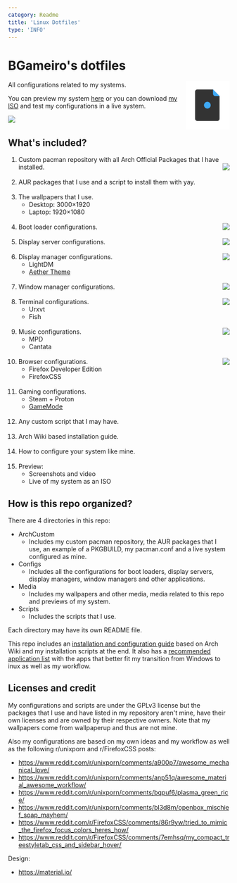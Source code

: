 ```yaml
---
category: Readme
title: 'Linux Dotfiles'
type: 'INFO'
---
```


# BGameiro's dotfiles

<img style="filter:hue-rotate(0deg)" align="right" width="100" height="auto" src="Media/Repo/dotfiles-logo.png">

All configurations related to my systems.

You can preview my system [here](/Media/Preview) or you can download [my ISO](https://github.com/BGameiro76/ArchIso/releases) and test my configurations in a live system.

[<img src="https://img.shields.io/github/contributors/BGameiro76/dotfiles.svg?label=Contributors" />](https://github.com/BGameiro76/dotfiles/graphs/contributors)

## What's included?

1.  Custom pacman repository with all Arch Official Packages that I have installed.
[<img align="right" src="https://img.shields.io/github/release/BGameiro76/ArchRepo.svg" />](https://github.com/BGameiro76/ArchRepo)
<br><br>
2.  AUR packages that I use and a script to install them with yay.
<br><br>
3.  The wallpapers that I use.
     *  Desktop: 3000×1920
     *  Laptop: 1920×1080
<br><br>
4.  Boot loader configurations.
[<img align="right" src="https://img.shields.io/badge/Boot loader-systemd boot-blue.svg" />](https://wiki.archlinux.org/index.php/Systemd-boot)
<br><br>
5.  Display server configurations.
[<img align="right" src="https://img.shields.io/badge/Display server-Xorg-blue.svg" />](https://wiki.archlinux.org/index.php/Xorg)
<br><br>
6.  Display manager configurations.
[<img align="right" src="https://img.shields.io/badge/Display manager-LightDM-blue.svg" />](https://wiki.archlinux.org/index.php/LightDM)
     *   LightDM
     *   [Aether Theme](https://github.com/NoiSek/Aether)
<br><br>
7.  Window manager configurations.
[<img align="right" src="https://img.shields.io/badge/Window manager-AwesomeWM-blue.svg" />](https://wiki.archlinux.org/index.php/Awesome)
<br><br>
8.  Terminal configurations.
[<img align="right" src="https://img.shields.io/badge/Terminal-Urxvt-blue.svg" />](https://wiki.archlinux.org/index.php/Rxvt-unicode)
     *   Urxvt
     *   Fish
<br><br>
9.  Music configurations.
[<img align="right" src="https://img.shields.io/badge/Music-Cantata-blue.svg" />](https://wiki.archlinux.org/index.php/Music_Player_Daemon#Graphical)
     *   MPD
     *   Cantata
<br><br>
10.  Browser configurations.
[<img align="right" src="https://img.shields.io/badge/Browser-Firefox-blue.svg" />](https://wiki.archlinux.org/index.php/Firefox)
     *   Firefox Developer Edition
     *   FirefoxCSS
<br><br>
11.  Gaming configurations.
     *   Steam + Proton
     *   [GameMode](https://github.com/FeralInteractive/gamemode)
<br><br>
12.   Any custom script that I may have.
<br><br>
13.   Arch Wiki based installation guide.
<br><br>
14.   How to configure your system like mine.
<br><br>
15.   Preview:
      *    Screenshots and video
      *    Live of my system as an ISO

## How is this repo organized?

There are 4 directories in this repo:
*   ArchCustom
     *   Includes my custom pacman repository, the AUR packages that I use, an example of a PKGBUILD, my pacman.conf and a live system configured as mine.
*   Configs
     *   Includes all the configurations for boot loaders, display servers, display managers, window managers and other applications.
*   Media
     *   Includes my wallpapers and other media, media related to this repo and previews of my system.
*   Scripts
     *   Includes the scripts that I use.

Each directory may have its own README file.

This repo includes an [installation and configuration guide](Installation.md) based on Arch Wiki and my installation scripts at the end. It also has a [recommended application list](Applications.md) with the apps that better fit my transition from Windows to inux as well as my workflow.

## Licenses and credit

My configurations and scripts are under the GPLv3 license but the packages that I use and have listed in my repository aren't mine, have their own licenses and are owned by their respective owners. Note that my wallpapers come from wallpaperup and thus are not mine.

Also my configurations are based on my own ideas and my workflow as well as the following r/unixporn and r/FirefoxCSS posts:

*   https://www.reddit.com/r/unixporn/comments/a900p7/awesome_mechanical_love/
*   https://www.reddit.com/r/unixporn/comments/anp51q/awesome_material_awesome_workflow/
*   https://www.reddit.com/r/unixporn/comments/bqpuf6/plasma_green_rice/
*   https://www.reddit.com/r/unixporn/comments/bl3d8m/openbox_mischief_soap_mayhem/
*   https://www.reddit.com/r/FirefoxCSS/comments/86r9yw/tried_to_mimic_the_firefox_focus_colors_heres_how/
*   https://www.reddit.com/r/FirefoxCSS/comments/7emhsq/my_compact_treestyletab_css_and_sidebar_hover/

Design:

*   https://material.io/
